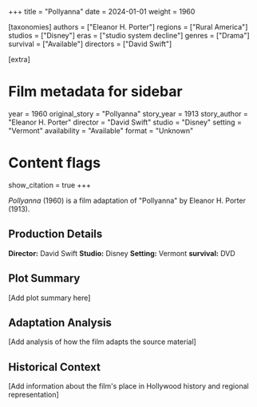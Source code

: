 +++
title = "Pollyanna"
date = 2024-01-01
weight = 1960

[taxonomies]
authors = ["Eleanor H. Porter"]
regions = ["Rural America"]
studios = ["Disney"]
eras = ["studio system decline"]
genres = ["Drama"]
survival = ["Available"]
directors = ["David Swift"]

[extra]
# Film metadata for sidebar
year = 1960
original_story = "Pollyanna"
story_year = 1913
story_author = "Eleanor H. Porter"
director = "David Swift"
studio = "Disney"
setting = "Vermont"
availability = "Available"
format = "Unknown"

# Content flags
show_citation = true
+++

*Pollyanna* (1960) is a film adaptation of "Pollyanna" by Eleanor H. Porter (1913).

## Production Details

**Director:** David Swift
**Studio:** Disney
**Setting:** Vermont
**survival:** DVD

## Plot Summary

[Add plot summary here]

## Adaptation Analysis

[Add analysis of how the film adapts the source material]

## Historical Context

[Add information about the film's place in Hollywood history and regional representation]
